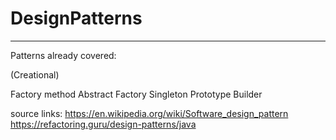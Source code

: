 # DesignPatterns
----------------
Patterns already covered:

(Creational)

Factory method
Abstract Factory
Singleton
Prototype
Builder


source links:
https://en.wikipedia.org/wiki/Software_design_pattern
https://refactoring.guru/design-patterns/java

